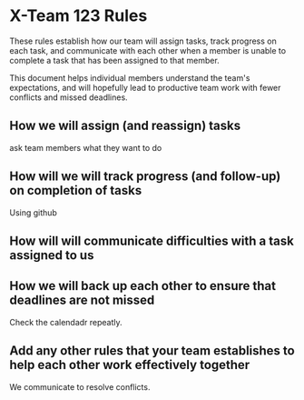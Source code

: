 # X-Team 123 Rules

These rules establish how our team will assign tasks,
track progress on each task, and communicate with each other 
when a member is unable to complete a task that has been assigned to that member.

This document helps individual members understand the team's expectations,
and will hopefully lead to productive team work with fewer conflicts
and missed deadlines.

## How we will assign (and reassign) tasks
ask team members what they want to do


## How will we will track progress (and follow-up) on completion of tasks
Using github


## How will will communicate difficulties with a task assigned to us



## How we will back up each other to ensure that deadlines are not missed
Check the calendadr repeatly.


## Add any other rules that your team establishes to help each other work effectively together
We communicate to resolve conflicts.


